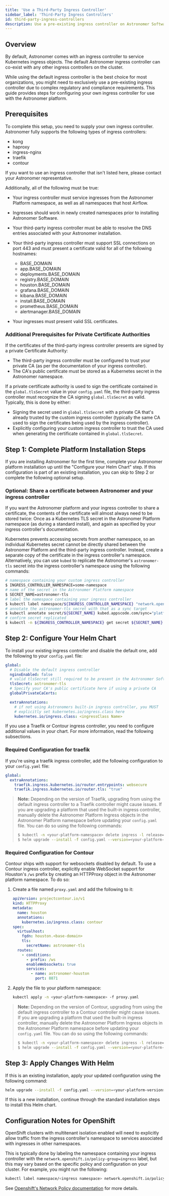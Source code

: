 ```yaml
---
title: 'Use a Third-Party Ingress Controller'
sidebar_label: 'Third-Party Ingress Controllers'
id: third-party-ingress-controllers
description: Use a pre-existing ingress controller on Astronomer Software.
---
```


## Overview

By default, Astronomer comes with an ingress controller to service Kubernetes ingress objects. The default Astronomer ingress controller can co-exist with any other ingress controllers on the cluster.

While using the default ingress controller is the best choice for most organizations, you might need to exclusively use a pre-existing ingress controller due to complex regulatory and compliance requirements. This guide provides steps for configuring your own ingress controller for use with the Astronomer platform.

## Prerequisites

To complete this setup, you need to supply your own ingress controller. Astronomer fully supports the following types of ingress controllers:

- kong
- haproxy
- ingress-nginx
- traefik
- contour

If you want to use an ingress controller that isn't listed here, please contact your Astronomer representative.

Additionally, all of the following must be true:

- Your ingress controller must service ingresses from the Astronomer Platform namespace, as well as all namespaces that host Airflow.
- Ingresses should work in newly created namespaces prior to installing Astronomer Software.
- Your third-party ingress controller must be able to resolve the DNS entries associated with your Astronomer installation.
- Your third-party ingress controller must support SSL connections on port 443 and must present a certificate valid for all of the following hostnames:

    - BASE_DOMAIN
    - app.BASE_DOMAIN
    - deployments.BASE_DOMAIN
    - registry.BASE_DOMAIN
    - houston.BASE_DOMAIN
    - grafana.BASE_DOMAIN
    - kibana.BASE_DOMAIN
    - install.BASE_DOMAIN
    - prometheus.BASE_DOMAIN
    - alertmanager.BASE_DOMAIN

- Your ingresses must present valid SSL certificates.

### Additional Prerequisites for Private Certificate Authorities

If the certificates of the third-party ingress controller presents are signed by a private Certificate Authority:

- The third-party ingress controller must be configured to trust your private CA (as per the documentation of your ingress controller).
- The CA's public certificate must be stored as a Kubernetes secret in the Astronomer namespace.

If a private certificate authority is used to sign the certificate contained in the `global.tlsSecret` value in your `config.yaml` file, the third-party ingress controller must recognize the CA signing `global.tlsSecret` as valid. Typically, this is done by either:

- Signing the secret used in `global.tlsSecret` with a private CA that's already trusted by the custom ingress controller (typically the same CA used to sign the certificates being used by the ingress controller).
- Explicitly configuring your custom ingress controller to trust the CA used when generating the certificate contained in `global.tlsSecret`.

## Step 1: Complete Platform Installation Steps

If you are installing Astronomer for the first time, complete your Astronomer platform installation up until the "Configure your Helm Chart" step. If this configuration is part of an existing installation, you can skip to Step 2 or complete the following optional setup.

### Optional: Share a certificate between Astronomer and your ingress controller

If you want the Astronomer platform and your ingress controller to share a certificate, the contents of the certificate will almost always need to be stored twice: Once as a Kubernetes TLS secret in the Astronomer Platform namespace (as during a standard install), and again as specified by your ingress controller's documentation.

Kubernetes prevents accessing secrets from another namespace, so an individual Kubernetes secret cannot be directly shared between the Astronomer Platform and the third-party ingress controller. Instead, create a separate copy of the certificate in the ingress controller's namespace. Alternatively, you can use `kubed` to replicate the Astronomer's `astronomer-tls` secret into the ingress controller's namespace using the following commands:

```bash
# namespace containing your custom ingress controller
$ INGRESS_CONTROLLER_NAMESPACE=some-namespace
# name of the secret in the Astronomer Platform namespace
$ SECRET_NAME=astronomer-tls
# label the namespace containing your ingress controller
$ kubectl label namespace/${INGRESS_CONTROLLER_NAMESPACE} "network.openshift.io/policy-group=ingress"
# annotate the astronomer-tls secret with that as a sync target
$ kubectl annotate secret/${SECRET_NAME} kubed.appscode.com/sync="platform-release=astronomer"
# confirm secret replicated
$ kubectl -n ${INGRESS_CONTROLLER_NAMESPACE} get secret ${SECRET_NAME}
```

## Step 2: Configure Your Helm Chart

To install your existing ingress controller and disable the default one, add the following to your `config.yaml` file:

```yaml
global:
  # Disable the default ingress controller
  nginxEnabled: false
  # valid tlsSecret still required to be present in the Astronomer Software Platform namespace
  tlsSecret: astronomer-tls
  # Specify your CA's public certificate here if using a private CA
  globalPrivateCaCerts:

  extraAnnotations:
    # if not using Astronomers built-in ingress controller, you MUST
    # explicitly set kubernetes.io/ingress.class here
    kubernetes.io/ingress.class: <ingressClass Name>
```

If you use a Traefik or Contour ingress controller, you need to configure additional values in your chart. For more information, read the following subsections.

### Required Configuration for traefik

If you're using a traefik ingress controller, add the following configuration to your `config.yaml` file:

```yaml
global:
  extraAnnotations:
    traefik.ingress.kubernetes.io/router.entrypoints: websecure
    traefik.ingress.kubernetes.io/router.tls: "true"
```

> **Note:** Depending on the version of Traefik, upgrading from using the default ingress controller to a Traefik controller might cause issues. If you are upgrading a platform that used the built-in ingress controller, manually delete the Astronomer Platform Ingress objects in the Astronomer Platform namespace before updating your `config.yaml` file. You can do so using the following commands:
>
>    ```sh
>    $ kubectl -n <your-platform-namespace> delete ingress -l release=<your-platform-release-name>
>    $ helm upgrade --install -f config.yaml --version=<your-platform-version> --namespace=<your-platform-namespace> <your-platform-release-name> astronomer/astronomer
>    ```

### Required Configuration for Contour

Contour ships with support for websockets disabled by default. To use a Contour ingress controller, explicitly enable WebSocket support for Houston's `/ws` prefix by creating an HTTPProxy object in the Astronomer platform namespace. To do so:

1. Create a file named `proxy.yaml` and add the following to it:

    ```yaml
    apiVersion: projectcontour.io/v1
    kind: HTTPProxy
    metadata:
      name: houston
      annotations:
        kubernetes.io/ingress.class: contour
    spec:
      virtualhost:
        fqdn: houston.<base-domain>
        tls:
          secretName: astronomer-tls
      routes:
        - conditions:
          - prefix: /ws
          enableWebsockets: true  
          services:
            - name: astronomer-houston
              port: 8871
    ```

2. Apply the file to your platform namespace:

   ```bash
   kubectl apply -n <your-platform-namespace> -f proxy.yaml
   ```

> **Note:** Depending on the version of Contour, upgrading from using the default ingress controller to a Contour controller might cause issues. If you are upgrading a platform that used the built-in ingress controller, manually delete the Astronomer Platform Ingress objects in the Astronomer Platform namespace before updating your `config.yaml` file. You can do so using the following commands:
>
>    ```sh
>    $ kubectl -n <your-platform-namespace> delete ingress -l release=<your-platform-release-name>
>    $ helm upgrade --install -f config.yaml --version=<your-platform-version> --namespace=<your-platform-namespace> <your-platform-release-name> astronomer/astronomer

## Step 3: Apply Changes With Helm

If this is an existing installation, apply your updated configuration using the following command:

```bash
helm upgrade --install -f config.yaml --version=<your-platform-version> --namespace=<your-platform-namespace> <your-platform-release-name> astronomer/astronomer
```

If this is a new installation, continue through the standard installation steps to install this Helm chart.

## Configuration Notes for OpenShift

OpenShift clusters with multitenant isolation enabled will need to explicitly allow traffic from the ingress controller's namespace to services associated with ingresses in other namespaces.

This is typically done by labeling the namespace containing your ingress controller with the `network.openshift.io/policy-group=ingress` label, but this may vary based on the specific policy and configuration on your cluster. For example, you might run the following:

```sh
kubectl label namespace/<ingress namespace> network.openshift.io/policy-group=ingress
```

See [Openshift's Network Policy documentation](https://docs.openshift.com/container-platform/4.1/networking/configuring-networkpolicy.html) for more details.

